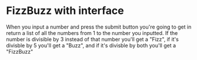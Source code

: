 # FizzBuzz with interface
When you input a number and press the submit button you're going to get in return a list of all the numbers from 1 to the number you inputted. 
If the number is divisible by 3 instead of that number you'll get a "Fizz", if it's divisble by 5 you'll get a "Buzz", and if it's divisble by both you'll get a "FizzBuzz"
